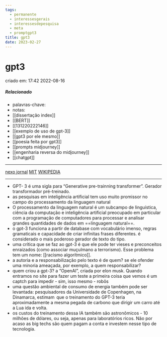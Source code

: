 ```yaml
---
tags:
  - permanente
  - interessesgerais
  - interessesdepesquisa
  - meta
  - promptgpt3
title: gpt3
date: 2023-02-27
---
```

# gpt3
criado em: 17:42 2022-08-16

##### Relacionado
- palavras-chave:   
- notas: 
- [[dissertação index]]
- [[BERT]]
- [[131220222146]]
- [[exemplo de uso de gpt-3]]
- [[gpt3 por ele mesmo]]
- [[poesia feita por gpt3]]
- [[prompts midjourney]]
- [[engenharia reversa do midjourney]]
- [[chatgpt]]

---

[nexo jornal](https://www.nexojornal.com.br/expresso/2022/04/23/Parte-deste-texto-foi-escrita-por-um-rob%C3%B4)
[MIT](https://mittechreview.com.br/por-que-a-gpt-3-e-o-melhor-e-o-pior-da-ia-atualmente/)
[WIKIPEDIA](https://en.wikipedia.org/wiki/Natural_language_processing)

---

- GPT- 3 é uma sigla para “Generative pre-trainning transformer”. Gerador transformador pré-treinado.
- as pesquisas em inteligência artificial tem uso muito promissor no campo do processamento da linguagem natural
- O processamento da linguagem natural é um subcampo de linguística, ciência da computação e inteligência artificial preocupado em particular com a programação de computadores para processar e analisar grandes quantidades de dados em ==linguagem natural==. 
- o gpt-3 funciona a partir de database com vocabulário imenso, regras gramaticais e capacidade de criar infinitas frases diferentes. é considerado o mais poderoso gerador de texto do tipo.
- uma crítica que se faz ao gpt-3 é que ele pode ter vieses e preconceitos enraizados (como associar muçulmano a terrorismo). Esse problema tem um nome: [[racismo algorítmico]].
- a autoria e a responsabilização pelo texto é de quem? se ele ofender uma minoria ameaçada, por exemplo, a quem responsabilizar?
- quem criou a gpt-3? a “OpenAI”, criada por elon musk. Quando entramos no site para fazer um teste a primeira coisa que vemos é um captch para impedir - sim, isso mesmo - robôs
- uma questão ambiental de consumo de energia também pode ser levantada: pesquisadores da Universidade de Copenhagen, na Dinamarca, estimam  que o treinamento do GPT-3 teria aproximadamente a mesma pegada de carbono que dirigir um carro até a Lua ida e volta.
- os custos do treinamento dessa IA também são astronômicos - 10 milhões de dólares, ou seja, apenas para laboratórios ricos. Não por acaso as big techs são quem pagam a conta e investem nesse tipo de tecnologia.
